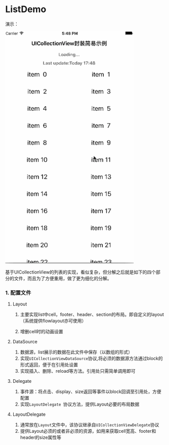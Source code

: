 # ListDemo

演示：

![demo](./demo.gif)

基于UICollectionView的列表的实现，看似复杂，但分解之后就是如下的四个部分的文件，而且为了方便重用，做了更为细化的分解。
### 1. 配置文件
1. Layout

	1. 主要实现list中cell，footer、header、section的布局。即自定义的layout（系统提供flowlayout亦可使用）

	3. 增删cell时的动画设置
	
2. DataSource
	
	1. 数据源，list展示的数据在此文件中保存（以数组的形式）
	1. 实现`UICollectionViewDataSource`协议,将必须的数据源方法通过block的形式返回，便于在引用处设置
	2. 实现插入、删除、reload等方法。引用处只需简单调用即可

3. Delegate

	1. 事件源：将点击、display、size返回等事件以block回调至引用处，方便配置
	2. 实现`LayoutDelegate `协议方法，提供Layout必要的布局数据


4. LayoutDelegate

	1. 通常放在`Layout`文件中，该协议继承自`UICollectionViewDelegate`协议
	2. 提供Layout必须的或者非必须的资源，如用来获取cell宽高、footer和header的size属性等


